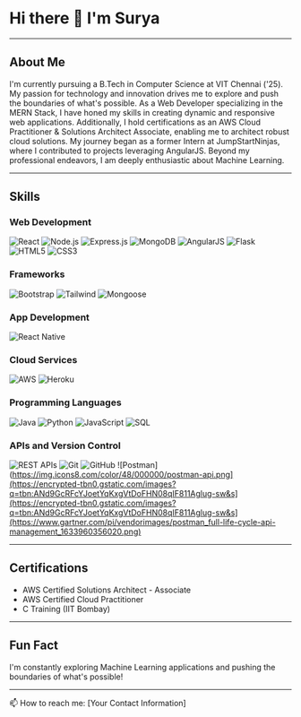 # Hi there 👋 I'm Surya

---

## About Me

I'm currently pursuing a B.Tech in Computer Science at VIT Chennai ('25). My passion for technology and innovation drives me to explore and push the boundaries of what's possible. As a Web Developer specializing in the MERN Stack, I have honed my skills in creating dynamic and responsive web applications. Additionally, I hold certifications as an AWS Cloud Practitioner & Solutions Architect Associate, enabling me to architect robust cloud solutions. My journey began as a former Intern at JumpStartNinjas, where I contributed to projects leveraging AngularJS. Beyond my professional endeavors, I am deeply enthusiastic about Machine Learning.

---

## Skills

### Web Development
![React](https://img.icons8.com/color/48/000000/react-native.png)
![Node.js](https://img.icons8.com/color/48/000000/nodejs.png)
![Express.js](https://img.icons8.com/color/48/000000/express.png)
![MongoDB](https://img.icons8.com/color/48/000000/mongodb.png)
![AngularJS](https://img.icons8.com/color/48/000000/angularjs.png)
![Flask](https://img.icons8.com/color/48/000000/flask.png)
![HTML5](https://img.icons8.com/color/48/000000/html-5.png)
![CSS3](https://img.icons8.com/color/48/000000/css3.png)

### Frameworks
![Bootstrap](https://img.icons8.com/color/48/000000/bootstrap.png)
![Tailwind](https://img.icons8.com/color/48/000000/tailwind-css.png)
![Mongoose](https://img.icons8.com/color/48/000000/mongoose.png)

### App Development
![React Native](https://img.icons8.com/color/48/000000/react-native.png)

### Cloud Services
![AWS](https://img.icons8.com/color/48/000000/amazon-web-services.png)
![Heroku](https://img.icons8.com/color/48/000000/heroku.png)

### Programming Languages
![Java](https://img.icons8.com/color/48/000000/java-coffee-cup-logo.png)
![Python](https://img.icons8.com/color/48/000000/python.png)
![JavaScript](https://img.icons8.com/color/48/000000/javascript.png)
![SQL](https://img.icons8.com/color/48/000000/sql.png)

### APIs and Version Control
![REST APIs](https://img.icons8.com/color/48/000000/api-settings.png)
![Git](https://img.icons8.com/color/48/000000/git.png)
![GitHub](https://img.icons8.com/color/48/000000/github.png)
![Postman](https://img.icons8.com/color/48/000000/postman-api.png](https://encrypted-tbn0.gstatic.com/images?q=tbn:ANd9GcRFcYJoetYqKxgVtDoFHN08qIF811Aglug-sw&s](https://encrypted-tbn0.gstatic.com/images?q=tbn:ANd9GcRFcYJoetYqKxgVtDoFHN08qIF811Aglug-sw&s](https://www.gartner.com/pi/vendorimages/postman_full-life-cycle-api-management_1633960356020.png)

---

## Certifications

- AWS Certified Solutions Architect - Associate
- AWS Certified Cloud Practitioner
- C Training (IIT Bombay)

---

## Fun Fact
I'm constantly exploring Machine Learning applications and pushing the boundaries of what's possible!

---

📫 How to reach me: [Your Contact Information]
